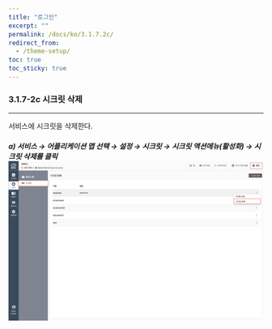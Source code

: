 ```yaml
---
title: "로그인"
excerpt: ""
permalink: /docs/ko/3.1.7.2c/
redirect_from:
  - /theme-setup/
toc: true
toc_sticky: true
---
```


### 3.1.7-2c 시크릿 삭제

---

서비스에 시크릿을 삭제한다.

##### a\) 서비스 → 어플리케이션 맵 선택 → 설정 → 시크릿 → 시크릿 액션메뉴\(활성화\) →  시크릿 삭제를 클릭 ![](/assets/KR/3.0.0/3.1.7-2c_1.png)
